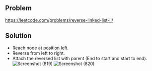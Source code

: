 ## Problem

https://leetcode.com/problems/reverse-linked-list-ii/

## Solution

- Reach node at position left.
- Reverse from left to right.
- Attach the reversed list with parent (End to start and start to end).
![Screenshot (819)](https://user-images.githubusercontent.com/67089723/221417089-4a0eaea7-c61e-455c-a848-e4546bf25885.png)
![Screenshot (820)](https://user-images.githubusercontent.com/67089723/221417093-4d51d84d-35c0-43bc-ac93-e8115c64dfeb.png)
